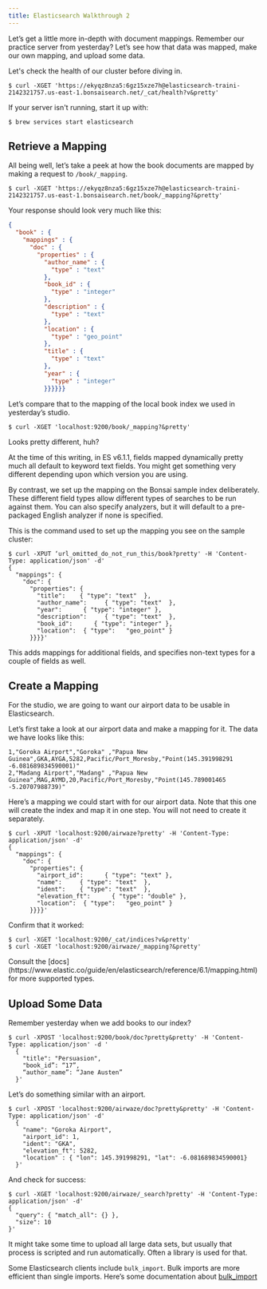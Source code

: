 ```yaml
---
title: Elasticsearch Walkthrough 2
---
```


Let’s get a little more in-depth with document mappings. Remember our practice server from yesterday? Let’s see how that data was mapped, make our own mapping, and upload some data.

Let's check the health of our cluster before diving in.

```nohighlight
$ curl -XGET 'https://ekyqz8nza5:6gz15xze7h@elasticsearch-traini-2142321757.us-east-1.bonsaisearch.net/_cat/health?v&pretty'
```

If your server isn't running, start it up with:

```nohighlight
$ brew services start elasticsearch
```

## Retrieve a Mapping

All being well, let’s take a peek at how the book documents are mapped by making a request to `/book/_mapping`.

```nohighlight
$ curl -XGET 'https://ekyqz8nza5:6gz15xze7h@elasticsearch-traini-2142321757.us-east-1.bonsaisearch.net/book/_mapping?&pretty'
```

Your response should look very much like this:

```json
{
  "book" : {
    "mappings" : {
      "doc" : {
        "properties" : {
          "author_name" : {
            "type" : "text"
          },
          "book_id" : {
            "type" : "integer"
          },
          "description" : {
            "type" : "text"
          },
          "location" : {
            "type" : "geo_point"
          },
          "title" : {
            "type" : "text"
          },
          "year" : {
            "type" : "integer"
          }}}}}}
```

Let’s compare that to the mapping of the local book index we used in yesterday’s studio.

```nohighlight
$ curl -XGET 'localhost:9200/book/_mapping?&pretty'
```

Looks pretty different, huh?

At the time of this writing, in ES v6.1.1, fields mapped dynamically pretty much all default to keyword text fields. You might get something very different depending upon which version you are using.

By contrast, we set up the mapping on the Bonsai sample index deliberately. These different field types allow different types of searches to be run against them. You can also specify analyzers, but it will default to a pre-packaged English analyzer if none is specified.

This is the command used to set up the mapping you see on the sample cluster:

```nohighlight
$ curl -XPUT ‘url_omitted_do_not_run_this/book?pretty' -H 'Content-Type: application/json' -d'
{
  "mappings": {
    "doc": {
      "properties": {
        "title":    { "type": "text"  },
        "author_name":     { "type": "text"  },
        "year":      { "type": "integer" },
        "description":     { "type": "text"  },
        "book_id":      { "type": "integer" },
        "location":  { "type":   "geo_point" }
      }}}}'
```

This adds mappings for additional fields, and specifies non-text types for a couple of fields as well.

## Create a Mapping

For the studio, we are going to want our airport data to be usable in Elasticsearch.

Let’s first take a look at our airport data and make a mapping for it. The data we have looks like this:

```nohighlight
1,"Goroka Airport","Goroka" ,"Papua New Guinea",GKA,AYGA,5282,Pacific/Port_Moresby,"Point(145.391998291 -6.081689834590001)"
2,"Madang Airport","Madang" ,"Papua New Guinea",MAG,AYMD,20,Pacific/Port_Moresby,"Point(145.789001465 -5.20707988739)"
```

Here’s a mapping we could start with for our airport data. Note that this one will create the index and map it in one step. You will not need to create it separately.

```nohighlight
$ curl -XPUT 'localhost:9200/airwaze?pretty' -H 'Content-Type: application/json' -d'
{
  "mappings": {
    "doc": {
      "properties": {
        "airport_id":      { "type": "text" },
        "name":     { "type": "text"  },
        "ident":    { "type": "text"  },
        "elevation_ft":      { "type": "double" },
        "location":  { "type":   "geo_point" }
      }}}}'
```

Confirm that it worked:

```nohighlight
$ curl -XGET 'localhost:9200/_cat/indices?v&pretty'
$ curl -XGET 'localhost:9200/airwaze/_mapping?&pretty'
```

<aside class="aside-note" markdown="1">
Consult the [docs](https://www.elastic.co/guide/en/elasticsearch/reference/6.1/mapping.html) for more supported types.
</aside>

## Upload Some Data

Remember yesterday when we add books to our index?

```nohighlight
$ curl -XPOST 'localhost:9200/book/doc?pretty&pretty' -H 'Content-Type: application/json' -d '
  {
    "title": "Persuasion",
    "book_id”: “17”,
    “author_name”: “Jane Austen”
  }'
```

Let’s do something similar with an airport.

```nohighlight
$ curl -XPOST 'localhost:9200/airwaze/doc?pretty&pretty' -H 'Content-Type: application/json' -d'
  {
    "name": "Goroka Airport",
    "airport_id": 1,
    "ident": "GKA",
    "elevation_ft": 5282,
    "location" : { "lon": 145.391998291, "lat": -6.081689834590001}
  }'
```

And check for success:

```nohighlight
$ curl -XGET 'localhost:9200/airwaze/_search?pretty' -H 'Content-Type: application/json' -d'
{
  "query": { "match_all": {} },
  "size": 10
}'
```

It might take some time to upload all large data sets, but usually that process is scripted and run automatically. Often a library is used for that.

Some Elasticsearch clients include `bulk_import`. Bulk imports are more efficient than single imports. Here’s some documentation about [bulk_import](https://www.elastic.co/guide/en/elasticsearch/reference/6.1/docs-bulk.html)
